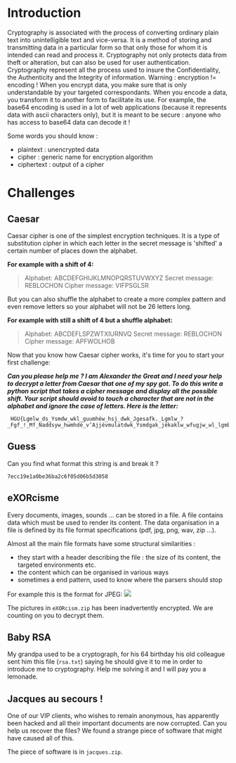 

# Introduction
Cryptography is associated with the process of converting ordinary plain text into unintelligible text and vice-versa. It is a method of storing and transmitting data in a particular form so that only those for whom it is intended can read and process it. Cryptography not only protects data from theft or alteration, but can also be used for user authentication.
Cryptography represent all the process used to insure the Confidentiality, the Authenticity and the Integrity of information. Warning : encryption != encoding ! When you encrypt data, you make sure that is only understandable by your targeted correspondants. When you encode a data, you transform it to another form to facilitate its use. For example, the base64 encoding is used in a lot of web applications (because it represents data with ascii characters only), but it is meant to be secure : anyone who has access to base64 data can decode it !

Some words you should know :

-   plaintext : unencrypted data
-   cipher : generic name for encryption algorithm
-   ciphertext : output of a cipher
# Challenges
## Caesar
Caesar cipher is one of the simplest encryption techniques. It is a type of substitution cipher in which each letter in the secret message is 'shifted' a certain number of places down the alphabet.

**For example with a shift of 4:**

> Alphabet: ABCDEFGHIJKLMNOPQRSTUVWXYZ
> Secret message: REBLOCHON
> Cipher message: VIFPSGLSR

But you can also shuffle the alphabet to create a more complex pattern and even remove letters so your alphabet will not be 26 letters long. 

**For example with still a shift of 4 but a shuffle alphabet:**

> Alphabet: ABCDEFLSPZWTXIURNVQ
> Secret message: REBLOCHON
> Cipher message: APFWOLHOB

Now that you know how Caesar cipher works, it's time for you to start your first challenge:
		
 ***Can you please help me ? I am Alexander the Great and I need your help to decrypt a letter from Caesar that one of my spy got. 
 To do this write a python script that takes a cipher message and display all the possible shift. Your script should avoid to touch a character that are not in the alphabet and ignore the case of letters. Here is the letter:***
 
	 HGU{Lgmlw_ds_Ysmdw_wkl_guumhéw_hsj_dwk_Jgesafk._Lgmlw_?_Fgf_!_Mf_Naddsyw_hwmhdé_v’Ajjévmulatdwk_Ysmdgak_jékaklw_wfugjw_wl_lgmbgmjk_à_d’wfnszakkwmj.}
	
## Guess
Can you find what format this string is and break it ?

`7ecc19e1a0be36ba2c6f05d06b5d3058`

## eXORcisme
Every documents, images, sounds … can be stored in a file. A file contains data which must be used to render its content. The data organisation in a file is defined by its file format specifications (pdf, jpg, png, wav, zip …).

Almost all the main file formats have some structural similarities :

-   they start with a header describing the file : the size of its content, the targeted environments etc.
-   the content which can be organised in various ways
-   sometimes a end pattern, used to know where the parsers should stop

For example this is the format for JPEG:
![](https://ih0.redbubble.net/image.1889940775.6973/flat,1000x1000,075,f.u1.jpg)

The pictures in `eXORcism.zip` has been inadvertently encrypted. We are counting on you to decrypt them.
## Baby RSA
My grandpa used to be a cryptograph, for his 64 birthday his old colleague sent him this file (`rsa.txt`) saying he should give it to me in order to introduce me to cryptography. Help me solving it and I will pay you a lemonade.
## Jacques au secours !
One of our VIP clients, who wishes to remain anonymous, has apparently been hacked and all their important documents are now corrupted.
Can you help us recover the files? We found a strange piece of software that might have caused all of this. 

The piece of software is in `jacques.zip`.
